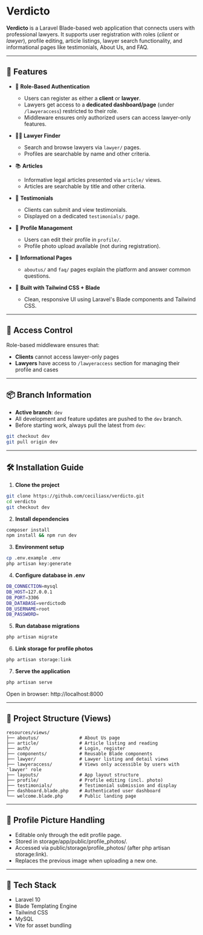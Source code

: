 # Verdicto

**Verdicto** is a Laravel Blade-based web application that connects users with professional lawyers. It supports user registration with roles (*client* or *lawyer*), profile editing, article listings, lawyer search functionality, and informational pages like testimonials, About Us, and FAQ.

---

## 🚀 Features
- 🔐 **Role-Based Authentication**
  - Users can register as either a **client** or **lawyer**.
  - Lawyers get access to a **dedicated dashboard/page** (under `/lawyeraccess`) restricted to their role.
  - Middleware ensures only authorized users can access lawyer-only features.

- 👨‍⚖️ **Lawyer Finder**
  - Search and browse lawyers via `lawyer/` pages.
  - Profiles are searchable by name and other criteria.

- 📚 **Articles**
  - Informative legal articles presented via `article/` views.
  - Articles are searchable by title and other criteria.

- 📝 **Testimonials**
  - Clients can submit and view testimonials.
  - Displayed on a dedicated `testimonials/` page.

- 👤 **Profile Management**
  - Users can edit their profile in `profile/`.
  - Profile photo upload available (not during registration).

- 📄 **Informational Pages**
  - `aboutus/` and `faq/` pages explain the platform and answer common questions.

- 🎨 **Built with Tailwind CSS + Blade**
  - Clean, responsive UI using Laravel's Blade components and Tailwind CSS.

---

## 🔐 Access Control

Role-based middleware ensures that:
- **Clients** cannot access lawyer-only pages
- **Lawyers** have access to `/lawyeraccess` section for managing their profile and cases

---

## 📦 Branch Information

- **Active branch**: `dev`
- All development and feature updates are pushed to the `dev` branch.
- Before starting work, always pull the latest from `dev`:
  
```bash
git checkout dev
git pull origin dev
```

---

## 🛠️ Installation Guide

1. **Clone the project**

```bash
git clone https://github.com/ceciliasx/verdicto.git
cd verdicto
git checkout dev
```

2. **Install dependencies**
```bash
composer install
npm install && npm run dev
```

3. **Environment setup**
```bash
cp .env.example .env
php artisan key:generate
```

4. **Configure database in .env**
```bash
DB_CONNECTION=mysql
DB_HOST=127.0.0.1
DB_PORT=3306
DB_DATABASE=verdictodb
DB_USERNAME=root
DB_PASSWORD=
```

5. **Run database migrations**
```bash
php artisan migrate
```

6. **Link storage for profile photos**
```bash
php artisan storage:link
```

7. **Serve the application**
```bash
php artisan serve
```
Open in browser: http://localhost:8000

---

## 📂 Project Structure (Views)
```plaintext
resources/views/
├── aboutus/               # About Us page
├── article/               # Article listing and reading
├── auth/                  # Login, register
├── components/            # Reusable Blade components
├── lawyer/                # Lawyer listing and detail views
├── lawyeraccess/          # Views only accessible by users with 'lawyer' role
├── layouts/               # App layout structure
├── profile/               # Profile editing (incl. photo)
├── testimonials/          # Testimonial submission and display
├── dashboard.blade.php    # Authenticated user dashboard
└── welcome.blade.php      # Public landing page
```

---

## 📸 Profile Picture Handling
- Editable only through the edit profile page.
- Stored in storage/app/public/profile_photos/.
- Accessed via public/storage/profile_photos/ (after php artisan storage:link).
- Replaces the previous image when uploading a new one.

---

## 🧠 Tech Stack
- Laravel 10
- Blade Templating Engine
- Tailwind CSS
- MySQL
- Vite for asset bundling